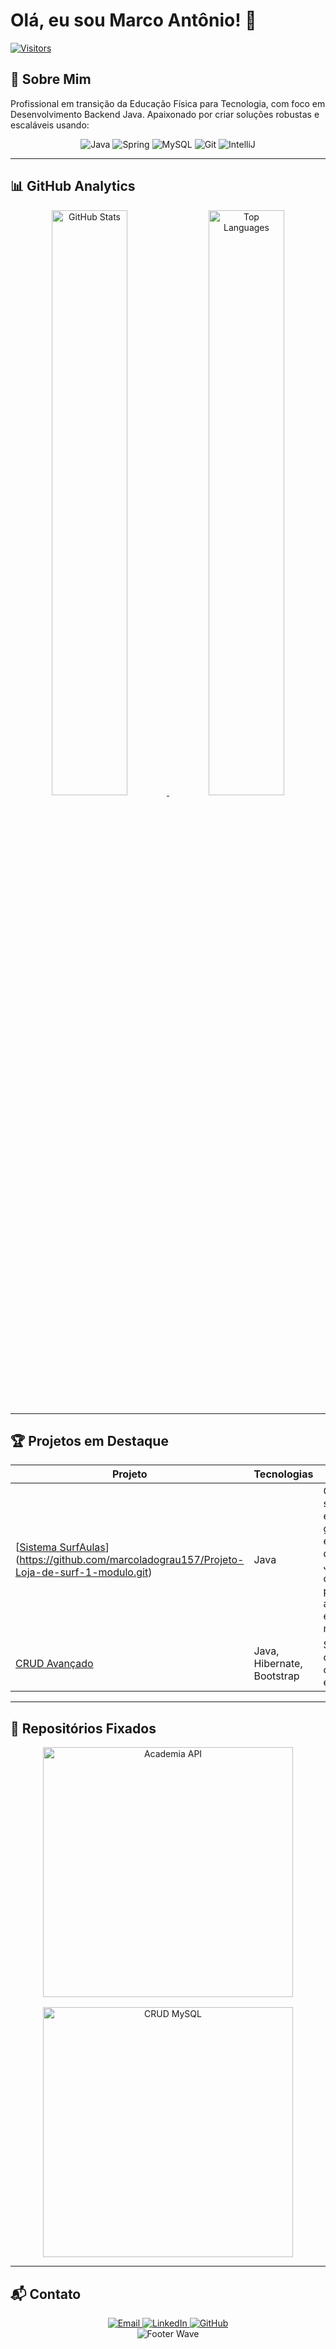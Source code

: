# Olá, eu sou Marco Antônio! 👋


  <!-- Profile View Counter -->
  [![Visitors](https://komarev.com/ghpvc/?username=marcoladograu157&color=58a6ff&style=flat&label=Profile+Views)](https://github.com/marcoladograu157)
</div>

## 🚀 Sobre Mim
Profissional em transição da Educação Física para Tecnologia, com foco em Desenvolvimento Backend Java. Apaixonado por criar soluções robustas e escaláveis usando:

<div align="center">
  <!-- Technology Badges -->
  <img src="https://img.shields.io/badge/Java-ED8B00?style=for-the-badge&logo=openjdk&logoColor=white" alt="Java">
  <img src="https://img.shields.io/badge/Spring-6DB33F?style=for-the-badge&logo=spring&logoColor=white" alt="Spring">
  <img src="https://img.shields.io/badge/MySQL-005C84?style=for-the-badge&logo=mysql&logoColor=white" alt="MySQL">
  <img src="https://img.shields.io/badge/Git-F05032?style=for-the-badge&logo=git&logoColor=white" alt="Git">
  <img src="https://img.shields.io/badge/IntelliJ_IDEA-000000?style=for-the-badge&logo=intellij-idea&logoColor=white" alt="IntelliJ">
</div>

---

## 📊 GitHub Analytics

<div align="center">
  <!-- GitHub Stats Cards -->
  <a href="https://github.com/marcoladograu157">
    <img width="49%" src="https://github-readme-stats.vercel.app/api?username=marcoladograu157&show_icons=true&theme=navy&bg_color=0d1117&title_color=58a6ff&icon_color=58a6ff&text_color=c9d1d9&hide_border=true&include_all_commits=true" alt="GitHub Stats">
  </a>
  <a href="https://github.com/marcoladograu157">
    <img width="49%" src="https://github-readme-stats.vercel.app/api/top-langs/?username=marcoladograu157&layout=compact&theme=navy&bg_color=0d1117&title_color=58a6ff&text_color=c9d1d9&hide_border=true&hide=html,css" alt="Top Languages">
  </a>
</div>

---

## 🏆 Projetos em Destaque

<div align="center">

| Projeto | Tecnologias | Descrição | Status |
|---------|------------|-----------|--------|
| [[Sistema SurfAulas](https://github.com/marcoladograu157/academia-api)](https://github.com/marcoladograu157/Projeto-Loja-de-surf-1-modulo.git) | Java| O arquivo sistemaStudySurf.java é um sistema de gestão para uma escola de surf, desenvolvido em Java, que permite cadastrar alunos, professores, agendar aulas, gerar relatórios e gerenciar mensalidades. |✅ Concluídoo 
| [CRUD Avançado](https://github.com/marcoladograu157/crud-mysql) | Java, Hibernate, Bootstrap | Sistema web completo com cadastro de usuários e produtos | 🚀 Desenvolvimento|

</div>

---

## 📌 Repositórios Fixados

<div align="center" style="display: flex; flex-wrap: wrap; gap: 16px; justify-content: center;">
  <a href="https://github.com/marcoladograu157/academia-api">
    <img width="400" src="https://github-readme-stats.vercel.app/api/pin/?username=marcoladograu157&repo=academia-api&theme=navy&bg_color=0d1117&title_color=58a6ff&text_color=c9d1d9" alt="Academia API">
  </a>
  <a href="https://github.com/marcoladograu157/crud-mysql">
    <img width="400" src="https://github-readme-stats.vercel.app/api/pin/?username=marcoladograu157&repo=crud-mysql&theme=navy&bg_color=0d1117&title_color=58a6ff&text_color=c9d1d9" alt="CRUD MySQL">
  </a>
</div>

---

## 📬 Contato

<div align="center">
  <!-- Contact Badges -->
  <a href="mailto:marco_gomesougaldino@outlook.com">
    <img src="https://img.shields.io/badge/Outlook-0078D4?style=for-the-badge&logo=microsoft-outlook&logoColor=white" alt="Email">
  </a>
  <a href="https://www.linkedin.com/in/marco-gomes-240973248">
    <img src="https://img.shields.io/badge/LinkedIn-0077B5?style=for-the-badge&logo=linkedin&logoColor=white" alt="LinkedIn">
  </a>
  <a href="https://github.com/marcoladograu157">
    <img src="https://img.shields.io/badge/Portfólio-100000?style=for-the-badge&logo=github&logoColor=white" alt="GitHub">
  </a>
</div>

<!-- Optional Divider -->
<div align="center">
  <img src="https://capsule-render.vercel.app/api?type=waving&color=58a6ff&height=60&section=footer" alt="Footer Wave">
</div>
